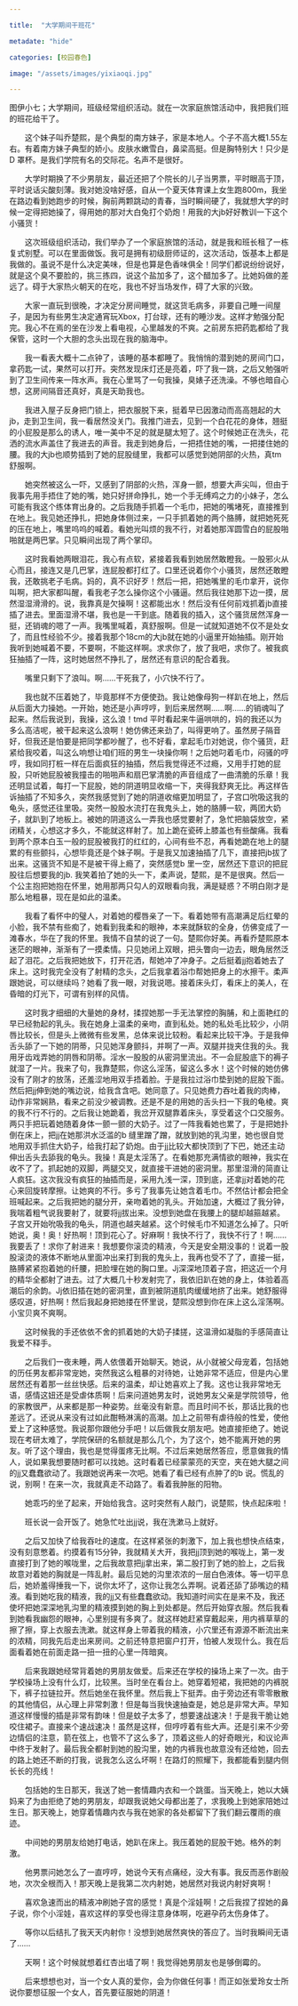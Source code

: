 ```yaml
---

title:  "大学期间干班花"

metadate: "hide"

categories: [校园春色]

image: "/assets/images/yixiaoqi.jpg"

---
```




图伊小七；大学期间，班级经常组织活动。就在一次家庭旅馆活动中，我把我们班的班花给干了。

　　这个妹子叫乔楚熙，是个典型的南方妹子，家是本地人。个子不高大概1.55左右。有着南方妹子典型的娇小。皮肤水嫩雪白，鼻梁高挺。但是胸特别大！只少是D 罩杯。是我们学院有名的交际花。名声不是很好。

　　大学时期换了不少男朋友，最近还把了个院长的儿子当男票，平时眼高于顶，平时说话尖酸刻薄。我对她没啥好感，自从一个夏天体育课上女生跑800m，我坐在路边看到她跑步的时候，胸前两颗跳动的青春，当时瞬间硬了，我就想大学的时候一定得把她操了，得用她的那对大白兔打个奶炮！用我的大jb好好教训一下这个小骚货！

　　这次班级组织活动，我们举办了一个家庭旅馆的活动，就是我和班长租了一栋复式别墅。可以在里面做饭。我可是拥有初级厨师证的，这次活动，饭基本上都是我做的。虽说不是什么决定美味，但是也算是色香味俱全！同学们都说纷纷说好，就是这个臭不要脸的，挑三拣四，说这个盐加多了，这个醋加多了。比她妈做的差远了。碍于大家热火朝天的在吃，我也不好当场发作，碍了大家的兴致。

　　大家一直玩到很晚，才决定分房间睡觉，就这货毛病多，非要自己睡一间屋子，是因为有些男生决定通宵玩Xbox，打台球，还有的睡沙发。这样才勉强分配完。我心不在焉的坐在沙发上看电视，心里越发的不爽。之前房东把药匙都给了我保管，这时一个大胆的念头出现在我的脑海中。

　　我一看表大概十二点钟了，该睡的基本都睡了。我悄悄的潜到她的房间门口，拿药匙一试，果然可以打开。突然发现床灯还是亮着，吓了我一跳，之后又勉强听到了卫生间传来一阵水声。我在心里骂了一句我操，臭婊子还洗澡。不够也暗自心想，这房间隔音还真好，真是天助我也。

　　我进入屋子反身把门锁上，把衣服脱下来，挺着早已因激动而高高翘起的大jb，走到卫生间，我一看居然没关门。我推门进去，见到一个白花花的身体，翘挺的小屁股是那么的诱人，唯一美中不足的就是腿太短了。这个时候她正在洗头，花洒的流水声盖住了我进去的声音。我走到她身后，一把捂住她的嘴，一把搂住她的腰。我的大jb也顺势插到了她的屁股缝里，我都可以感觉到她阴部的火热，真tm舒服啊。

　　她突然被这么一吓，又感到了阴部的火热，浑身一颤，想要大声尖叫，但由于我事先用手捂住了她的嘴，她只好拼命挣扎，她一个手无缚鸡之力的小妹子，怎么可能有我这个练体育出身的。之后我随手抓着一个毛巾，把她的嘴堵死，直接推到在地上。我见她还挣扎，把她身体侧过来，一只手抓着她的两个胳膊，就把她死死的压在地上，嘴里呜呜的喊着。看她光叫烦的我不行，对着她那浑圆雪白的屁股啪啪就是两巴掌。只见瞬间出现了两个掌印。

　　这时我看她两眼泪花，我心有点软，紧接着我看到她居然敢瞪我。一股邪火从心而且，接连又是几巴掌，连屁股都打红了。口里还说着你个小骚货，居然还敢瞪我，还敢挑老子毛病。妈的，真不识好歹！然后一把，把她嘴里的毛巾拿开，说你叫啊，把大家都叫醒，看我老子怎么操你这个小骚逼。然后我往她那下边一摸，居然湿湿滑滑的。说，我靠真是欠操啊！这都能出水！然后没有任何前戏抓着jb直接插了进去。里面湿滑不堪，我也是一干到底。随着我的插入，这个骚货居然浑身一挺，还销魂的嗯了一声。我嘴里喊着，真舒服啊。但是一试就知道她不仅不是处女了，而且性经验不少。接着我那个18cm的大jb就在她的小逼里开始抽插。刚开始我听到她喊着不要，不要啊，不能这样啊。求求你了，放了我吧，求你了。被我疯狂抽插了一阵，这时她居然不挣扎了，居然还有意识的配合着我。

　　嘴里只剩下了浪叫。啊……干死我了，小穴快不行了。

　　我也就不压着她了，毕竟那样不方便使劲。我让她像母狗一样趴在地上，然后从后面大力操她。一开始，她还是小声哼哼，到后来居然啊……啊……的销魂叫了起来。然后我说到，我操，这么浪！tmd 平时看起来牛逼哄哄的，妈的我还以为多么高洁呢，被干起来这么浪啊！她仿佛还来劲了，叫得更响了。虽然房子隔音好，但我还是怕要是把同学都吵醒了，也不好看，拿起毛巾对她说，你个骚货，赶紧给我咬着，叫这么响想让咱们班的男生一块操你啊！之后她叼着毛巾，闷骚的哼哼，我如同打桩一样在后面疯狂的抽插，然后我觉得还不过瘾，又用手打她的屁股，只听她屁股被我撞击的啪啪声和扇巴掌清脆的声音组成了一曲清脆的乐章！我还明显试着，每打一下屁股，她的阴道明显收缩一下，夹得我舒爽无比。再这样告诉抽插了不知多久，突然我感觉到了她的阴道收缩更加明显了，子宫口吮吸这我的龟头，感觉还往里吸。突然一股股水流打在我鬼头上，她的胳膊一软，两团大奶子，就趴到了地板上。被她的阴道这么一弄我也感觉要射了，急忙把脑袋放空，紧闭精关，心想这才多久，不能就这样射了。加上跪在瓷砖上膝盖也有些酸痛。我看到两个原本白玉一般的屁股被我打的红红的，心间有些不忍，再看她跪在地上的腿累的有些颤抖，心想毕竟还是个妹子啊。于是我又加速抽插了几下，直接把jb拔了出来。这骚货不知是不是被干得上瘾了，突然感觉b 里一空，居然还下意识的把屁股往后想要我的jb. 我笑着拍了她的头一下，柔声说，楚熙，是不是很爽。然后一个公主抱把她抱在怀里，她用那两只勾人的双眼看向我，满是疑惑？不明白刚才是那么地粗暴，现在是如此的温柔。

　　我看了看怀中的璧人，对着她的樱唇亲了一下。看着她带有高潮满足后红晕的小脸，我不禁有些痴了，她看到我柔和的眼神，本来就酥软的全身，仿佛变成了一滩春水，华在了我的怀里。我情不自禁的说了一句。楚熙你好美。再看乔楚熙原本迷茫的眼神，渐渐有了一摸柔情。只见她闭上双眼，把头瞥向一边去，眼角居然泛起了泪花。之后我把她放下，打开花洒，帮她冲了冲身子。之后挺着jj抱着她去了床上。这时我完全没有了射精的念头，之后我拿着浴巾帮她把身上的水擦干。柔声跟她说，可以继续吗？她看了我一眼，对我说嗯。接着床头灯，看床上的美人，在昏暗的灯光下，可谓有别样的风情。

　　这时我才细细的大量她的身材，揉捏她那一手无法掌控的胸脯，和上面艳红的早已经勃起的乳头。我在她身上温柔的亲吻，直到私处。她的私处毛比较少，小阴唇比较长，但是头上微微有些发黑，总体来说比较粉。看起来比较干净。于是我伸舌头舔了一下她的阴蒂，只见她浑身颤抖，并啊了一声。双腿并拢夹住我的头。我用牙齿戏弄她的阴唇和阴蒂。淫水一股股的从密洞里流出。不一会屁股底下的褥子就湿了一片。我来了句，我靠楚熙，你这么淫荡，留这么多水！这个时候的她仿佛没有了刚才的放荡，还羞涩地用双手捂着脸。于是我拉过浴巾垫到她的屁股下面。然后把jj伸到她的嘴边说，给我含含吧。她同意了。只见她费力吞吐着我的肉棒，动作非常娴熟，看来之前没少被调教。还是不是的用她的舌头扫一下我的龟棱。爽的我不行不行的。之后我让她跪着，我岔开双腿靠着床头，享受着这个口交服务。两只手把玩着她随着身体一颤一颤的大奶子。过了一阵我看她也累了，于是把她扑倒在床上，把jj在她那洪水泛滥的b 缝里蹭了蹭，就放到她的乳沟里，她也很自觉地用双手抓住大奶子，给我打起了奶炮。由于jj比较大都快顶到了下巴，她还主动伸出舌头去舔我的龟头。我操！真是太淫荡了。在看她那充满情欲的眼神，我实在收不了了。抓起她的双脚，两腿交叉，就直接干进她的密洞里。那里湿滑的简直让人疯狂。这次我没有疯狂的抽插而是，采用九浅一深，顶到底，还拿jj对着她的花心来回旋转摩擦。让她爽的不行。多亏了我事先让她含着毛巾。不然估计都会把全班喊起来。之后我把她的腿分开，亲吻着她的乳头。开始加速，大概过了我分钟，我喘着粗气说我要射了，就要将jj拔出来。没想到她盘在我腰上的腿却越箍越紧。子宫又开始吮吸我的龟头，阴道也越夹越紧。这个时候毛巾不知道怎么掉了。只听她说，奥！奥！好热啊！顶到花心了。好麻啊！我快不行了，我快不行了！啊……我要丢了！求你了射进来！我想要你滚烫的精液，今天是安全期没事的！说着一股股滚烫的液体不断地从里面冲出来打到我的鬼头上，我再也受不了了，直接一挺，胳膊紧紧抱着她的纤腰，把脸埋在她的胸口里。Jj深深地顶着子宫，把这近一个月的精华全都射了进去。过了大概几十秒发射完了，我依旧趴在她的身上，体验着高潮后的余韵。Jj依旧插在她的密洞里，直到被阴道肌肉缓缓地挤了出来。她舒服得感叹道，好热啊！然后我起身把她搂在怀里说，楚熙没想到你在床上这么淫荡啊。小宝贝爽不爽啊。

　　这时候我的手还依依不舍的抓着她的大奶子揉搓，这温滑如凝脂的手感简直让我爱不释手。

　　之后我们一夜未睡，两人依偎着开始聊天。她说，从小就被父母宠着，包括她的历任男友都非常宠她，突然我这么粗暴的对待她，让她非常不适应，但是内心里居然还有着那一丝丝快感。后来的温柔，却让她喜欢上了我。这也让我非常地无语，感情这妞还是受虐体质啊！后来问道她男友时，说她男友父亲是学院领导，他的家教很严，从来都是那一种姿势。丝毫没有新意。而且时间不长，那话比我的也差远了。还说从来没有过如此酣畅淋漓的高潮。加上之前带有虐待般的性爱，使他爱上了这种感觉。我说那你跟他分手吧！以后做我女朋友吧。她直接拒绝了。她说现在考研太难了，学院保研的名额就是那么几个，为了这个，她不能离开她的男友。听了这个理由，我也是觉得蛋疼无比啊。不过后来她居然答应，愿意做我的情人，说如果我想要随时都可以找她。这时看着已经蒙蒙亮的天空，夹在她大腿之间的jj又蠢蠢欲动了。我跟她说再来一次吧。她看了看已经有点肿了的b 说。慌乱的说，别啊！在来一次，我就真走不动路了。看着我肿胀的阳物。

　　她乖巧的坐了起来，开始给我含。这时突然有人敲门，说楚熙，快点起床啦！

　　班长说一会开饭了。她急忙吐出jj说，我在洗漱马上就好。

　　之后又加快了给我吞吐的速度。在这样紧张的刺激下，加上我也想快点结束，没有刻意憋着。约摸着有15分钟，我就精关大开，我把jj顶到她的喉咙上，第一发直接打到了她的喉咙里，之后我故意把jj拿出来，第二股打到了她的脸上，之后我故意对着她的胸就是一阵乱射。最后见她的沟里浓浓的一层白色液体。等一切平息后，她娇羞得捶我一下，说你太坏了，这你让我怎么弄啊。说着还舔了舔嘴边的精液。看到她吃我的精液，我的jj又有些蠢蠢欲动。我知道时间实在是来不及，我还使坏把她深深地乳沟里的精液摸到她的胸上到处都是。然后开始穿衣服。然后我看到她看我幽怨的眼神，心里别提有多爽了。就这样她赶紧穿戴起来，用内裤草草的擦了擦，穿上衣服去洗漱。就这样身上带着我的精液，小穴里还有源源不断流出来的浓精，同我先后走出来房间。之前还特意把窗户打开，怕被人发现什么。我在后面看着她在前面走路一扭一扭的心里一阵暗爽。

　　后来我跟她经常背着她的男朋友做爱。后来还在学校的操场上来了一次。由于学校操场上没有什么灯，比较黑。当时坐在看台上。她穿着短裙，我把她的内裤脱下，裤子拉链拉开。然后她坐在我怀里。然后我上下挺弄。由于旁边还有零零散散的其他情侣，从心理上非常刺激！但是每当我快速抽查是，她总是非常大声。早知道这样慢慢的插是非常有韵味！但是蚊子太多了，想要速战速决！于是我干脆让她咬住裙子。直接来个速战速决！虽然是这样，但哼哼着有些大声。还是引来不少旁边情侣的注意，箭在弦上，也管不了这么多了，顶着这些人的好奇眼光，和议论声中终于发射了。最后我全都射到她的股沟里，她的内裤我也故意没有还给她，回去的路上她还不断的打我，说我怎么这么坏啊！在路灯的照耀下，我都能看到腿内侧长长的亮线！

　　包括她的生日那天，我送了她一套情趣内衣和一个跳蛋。当天晚上，她以大姨妈来了为由拒绝了她的男朋友，却跟我说她父母都出差了，求我晚上到她家陪她过生日。那天晚上，她穿着情趣内衣与我在她家的各处都留下了我们翻云覆雨的痕迹。

　　中间她的男朋友给她打电话，她趴在床上。我压着她的屁股干她。格外的刺激。

　　他男票问她怎么了一直哼哼，她说今天有点痛经，没大有事。我反而恶作剧般地，次次全根而入！那天晚上是我第二次内射她，她居然对我说内射好爽啊！

　　喜欢急速而出的精液冲刷她子宫的感觉！真是个淫娃啊！之后我捏了捏她的鼻子说，你个小淫娃，喜欢这样的享受也得注意身体啊，吃避孕药太伤身体了。

　　等你以后结扎了我天天内射你！没想到她居然爽快的答应了。当时我瞬间无语了……

　　天啊！这个时候就想着红杏出墙了啊！我觉得她男朋友也是够倒霉的。

　　后来想想也对，当一个女人真的爱你，会为你做任何事！而正如张爱玲女士所说你要想征服一个女人，首先要征服她的阴道！
